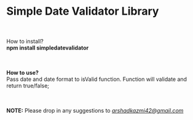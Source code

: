 Simple Date Validator Library
============================

<br><br>How to install?<br>
<b>npm install simpledatevalidator</b>

<br><br><b>How to use?</b><br>
Pass date and date format to isValid function. Function will validate and return true/false;

<br><br><b>NOTE:</b> Please drop in any suggestions to <i>arshadkazmi42@gmail.com</i>

